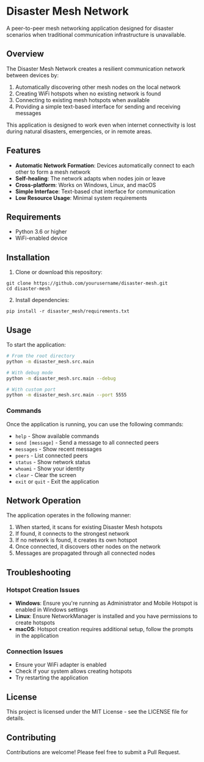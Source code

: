# Disaster Mesh Network

A peer-to-peer mesh networking application designed for disaster scenarios when traditional communication infrastructure is unavailable.

## Overview

The Disaster Mesh Network creates a resilient communication network between devices by:

1. Automatically discovering other mesh nodes on the local network
2. Creating WiFi hotspots when no existing network is found
3. Connecting to existing mesh hotspots when available
4. Providing a simple text-based interface for sending and receiving messages

This application is designed to work even when internet connectivity is lost during natural disasters, emergencies, or in remote areas.

## Features

- **Automatic Network Formation**: Devices automatically connect to each other to form a mesh network
- **Self-healing**: The network adapts when nodes join or leave
- **Cross-platform**: Works on Windows, Linux, and macOS
- **Simple Interface**: Text-based chat interface for communication
- **Low Resource Usage**: Minimal system requirements

## Requirements

- Python 3.6 or higher
- WiFi-enabled device

## Installation

1. Clone or download this repository:
```
git clone https://github.com/yourusername/disaster-mesh.git
cd disaster-mesh
```

2. Install dependencies:
```
pip install -r disaster_mesh/requirements.txt
```

## Usage

To start the application:

```bash
# From the root directory
python -m disaster_mesh.src.main

# With debug mode
python -m disaster_mesh.src.main --debug

# With custom port
python -m disaster_mesh.src.main --port 5555
```

### Commands

Once the application is running, you can use the following commands:

- `help` - Show available commands
- `send [message]` - Send a message to all connected peers
- `messages` - Show recent messages
- `peers` - List connected peers
- `status` - Show network status
- `whoami` - Show your identity
- `clear` - Clear the screen
- `exit` or `quit` - Exit the application

## Network Operation

The application operates in the following manner:

1. When started, it scans for existing Disaster Mesh hotspots
2. If found, it connects to the strongest network
3. If no network is found, it creates its own hotspot
4. Once connected, it discovers other nodes on the network
5. Messages are propagated through all connected nodes

## Troubleshooting

### Hotspot Creation Issues

- **Windows**: Ensure you're running as Administrator and Mobile Hotspot is enabled in Windows settings
- **Linux**: Ensure NetworkManager is installed and you have permissions to create hotspots
- **macOS**: Hotspot creation requires additional setup, follow the prompts in the application

### Connection Issues

- Ensure your WiFi adapter is enabled
- Check if your system allows creating hotspots
- Try restarting the application

## License

This project is licensed under the MIT License - see the LICENSE file for details.

## Contributing

Contributions are welcome! Please feel free to submit a Pull Request. 
